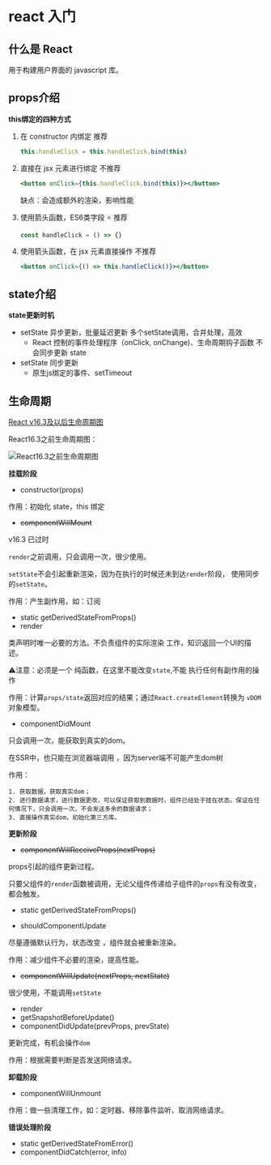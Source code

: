 #  react 入门

## 什么是 React

用于构建用户界面的 javascript 库。

## props介绍

**this绑定的四种方式**

1. 在 constructor 内绑定  推荐

   ```jsx
   this.handleClick = this.handleClick.bind(this)
   ```

2. 直接在 jsx 元素进行绑定  不推荐

   ```jsx
   <button onClick={this.handleClick.bind(this)}></button>
   ```

   缺点：会造成额外的渲染，影响性能

3. 使用箭头函数，ES6类字段  :star: 推荐 

   ```jsx
   const handleClick = () => {}
   ```

4. 使用箭头函数，在 jsx 元素直接操作  不推荐

   ```jsx
   <button onClick={() => this.handleClick()}></button>
   ```

## state介绍

**state更新时机**

- setState 异步更新，批量延迟更新 多个setState调用，合并处理，高效
  - React 控制的事件处理程序（onClick, onChange)、生命周期钩子函数 不会同步更新 state
- setState 同步更新
  - 原生js绑定的事件、setTimeout

## 生命周期

[React v16.3及以后生命周期图](https://projects.wojtekmaj.pl/react-lifecycle-methods-diagram/)

React16.3之前生命周期图：

![React16.3之前生命周期图](/Users/lishasha/Documents/gitspace/blogs/articles/react/images//image-20210121182606642.png)

**挂载阶段**

- constructor(props)

作用：初始化 state，this 绑定

- ~~componentWillMount~~

v16.3 已过时

`render`之前调用，只会调用一次，很少使用。

`setState`不会引起重新渲染，因为在执行的时候还未到达`render`阶段， 使用同步的`setState`。

作用：产生副作用，如：订阅

- static getDerivedStateFromProps()
- render

类声明时唯一必要的方法。不负责组件的实际渲染 工作，知识返回一个UI的描述。

⚠️注意：必须是一个 纯函数，在这里不能改变`state`,不能 执行任何有副作用的操作

作用：计算`props/state`返回对应的结果；通过`React.createElement`转换为 `vDOM`对象模型。

- componentDidMount

只会调用一次，能获取到真实的dom。

在SSR中，也只能在浏览器端调用 ，因为server端不可能产生dom树

作用：

	1. 获取数据，获取真实dom；
 	2. 进行数据请求，进行数据更改，可以保证获取到数据时，组件已经处于挂在状态。保证在任何情况下，只会调用一次，不会发送多余的数据请求；
 	3. 直接操作真实dom，初始化第三方库。

**更新阶段**

- ~~componentWillReceiveProps(nextProps)~~

props引起的组件更新过程。

只要父组件的`render`函数被调用，无论父组件传递给子组件的`props`有没有改变，都会触发。 

- static getDerivedStateFromProps()

- shouldComponentUpdate

尽量遵循默认行为，状态改变 ，组件就会被重新渲染。

作用：减少组件不必要的渲染，提高性能。

- ~~componentWillUpdate(nextProps, nextState)~~

很少使用，不能调用`setState`

- render
- getSnapshotBeforeUpdate()
- componentDidUpdate(prevProps, prevState)

更新完成，有机会操作`dom`

作用：根据需要判断是否发送网络请求。

**卸载阶段**

- componentWillUnmount

作用：做一些清理工作，如：定时器、移除事件监听、取消网络请求。

**错误处理阶段**

- static getDerivedStateFromError()
- componentDidCatch(error, info)